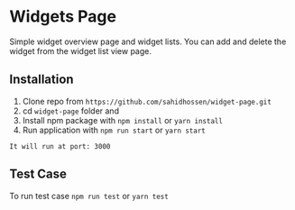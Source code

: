 # Widgets Page

Simple widget overview page and widget lists. You can add and delete the widget from the widget list view page.

## Installation

1. Clone repo from `https://github.com/sahidhossen/widget-page.git`
2. cd `widget-page` folder and
3. Install npm package with `npm install` or `yarn install`
4. Run application with `npm run start` or `yarn start`

```
It will run at port: 3000
```

## Test Case

To run test case `npm run test` or `yarn test`
